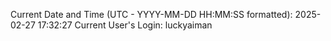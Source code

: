 Current Date and Time (UTC - YYYY-MM-DD HH:MM:SS formatted): 2025-02-27 17:32:27
Current User's Login: luckyaiman
